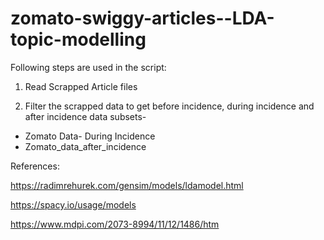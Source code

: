 # zomato-swiggy-articles--LDA-topic-modelling


Following steps are used in the script:

1. Read Scrapped Article files

2. Filter the scrapped data to get before incidence, during incidence and after incidence data subsets-

* Zomato Data- During Incidence
* Zomato_data_after_incidence


References:

https://radimrehurek.com/gensim/models/ldamodel.html

https://spacy.io/usage/models

https://www.mdpi.com/2073-8994/11/12/1486/htm
